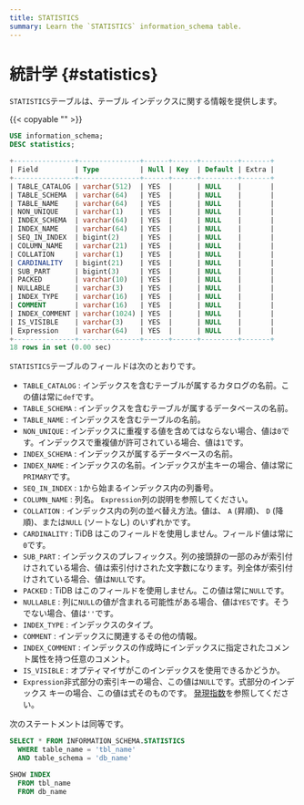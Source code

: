 ```yaml
---
title: STATISTICS
summary: Learn the `STATISTICS` information_schema table.
---
```


# 統計学 {#statistics}

`STATISTICS`テーブルは、テーブル インデックスに関する情報を提供します。

{{< copyable "" >}}

```sql
USE information_schema;
DESC statistics;
```

```sql
+---------------+---------------+------+------+---------+-------+
| Field         | Type          | Null | Key  | Default | Extra |
+---------------+---------------+------+------+---------+-------+
| TABLE_CATALOG | varchar(512)  | YES  |      | NULL    |       |
| TABLE_SCHEMA  | varchar(64)   | YES  |      | NULL    |       |
| TABLE_NAME    | varchar(64)   | YES  |      | NULL    |       |
| NON_UNIQUE    | varchar(1)    | YES  |      | NULL    |       |
| INDEX_SCHEMA  | varchar(64)   | YES  |      | NULL    |       |
| INDEX_NAME    | varchar(64)   | YES  |      | NULL    |       |
| SEQ_IN_INDEX  | bigint(2)     | YES  |      | NULL    |       |
| COLUMN_NAME   | varchar(21)   | YES  |      | NULL    |       |
| COLLATION     | varchar(1)    | YES  |      | NULL    |       |
| CARDINALITY   | bigint(21)    | YES  |      | NULL    |       |
| SUB_PART      | bigint(3)     | YES  |      | NULL    |       |
| PACKED        | varchar(10)   | YES  |      | NULL    |       |
| NULLABLE      | varchar(3)    | YES  |      | NULL    |       |
| INDEX_TYPE    | varchar(16)   | YES  |      | NULL    |       |
| COMMENT       | varchar(16)   | YES  |      | NULL    |       |
| INDEX_COMMENT | varchar(1024) | YES  |      | NULL    |       |
| IS_VISIBLE    | varchar(3)    | YES  |      | NULL    |       |
| Expression    | varchar(64)   | YES  |      | NULL    |       |
+---------------+---------------+------+------+---------+-------+
18 rows in set (0.00 sec)
```

`STATISTICS`テーブルのフィールドは次のとおりです。

-   `TABLE_CATALOG` : インデックスを含むテーブルが属するカタログの名前。この値は常に`def`です。
-   `TABLE_SCHEMA` : インデックスを含むテーブルが属するデータベースの名前。
-   `TABLE_NAME` : インデックスを含むテーブルの名前。
-   `NON_UNIQUE` : インデックスに重複する値を含めてはならない場合、値は`0`です。インデックスで重複値が許可されている場合、値は`1`です。
-   `INDEX_SCHEMA` : インデックスが属するデータベースの名前。
-   `INDEX_NAME` : インデックスの名前。インデックスが主キーの場合、値は常に`PRIMARY`です。
-   `SEQ_IN_INDEX` : `1`から始まるインデックス内の列番号。
-   `COLUMN_NAME` : 列名。 `Expression`列の説明を参照してください。
-   `COLLATION` : インデックス内の列の並べ替え方法。値は、 `A` (昇順)、 `D` (降順)、または`NULL` (ソートなし) のいずれかです。
-   `CARDINALITY` : TiDB はこのフィールドを使用しません。フィールド値は常に`0`です。
-   `SUB_PART` : インデックスのプレフィックス。列の接頭辞の一部のみが索引付けされている場合、値は索引付けされた文字数になります。列全体が索引付けされている場合、値は`NULL`です。
-   `PACKED` : TiDB はこのフィールドを使用しません。この値は常に`NULL`です。
-   `NULLABLE` : 列に`NULL`の値が含まれる可能性がある場合、値は`YES`です。そうでない場合、値は`''`です。
-   `INDEX_TYPE` : インデックスのタイプ。
-   `COMMENT` : インデックスに関連するその他の情報。
-   `INDEX_COMMENT` : インデックスの作成時にインデックスに指定されたコメント属性を持つ任意のコメント。
-   `IS_VISIBLE` : オプティマイザがこのインデックスを使用できるかどうか。
-   `Expression`非式部分の索引キーの場合、この値は`NULL`です。式部分のインデックス キーの場合、この値は式そのものです。 [発現指数](/sql-statements/sql-statement-create-index.md#expression-index)を参照してください。

次のステートメントは同等です。

```sql
SELECT * FROM INFORMATION_SCHEMA.STATISTICS
  WHERE table_name = 'tbl_name'
  AND table_schema = 'db_name'

SHOW INDEX
  FROM tbl_name
  FROM db_name
```
